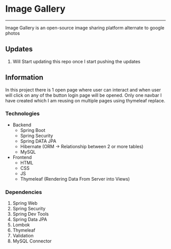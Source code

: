 # Image Gallery

---

Image Gallery is an open-source image sharing platform alternate to google photos

## Updates

1. Will Start updating this repo once I start pushing the updates

## Information

In this project there is 1 open page where user can interact and when user will click on any of the button login page will be opened.
Only one navbar I have created which I am reusing on multiple pages using thymeleaf replace.

### Technologies

- Backend
  - Spring Boot
  - Spring Security
  - Spring DATA JPA
  - Hibernate (ORM -> Relationship between 2 or more tables)
  - MySQL
- Frontend
  - HTML
  - CSS
  - JS
  - Thymeleaf (Rendering Data From Server into Views)

### Dependencies

1. Spring Web
2. Spring Security
3. Spring Dev Tools
4. Spring Data JPA
5. Lombok
6. Thymeleaf
7. Validation
8. MySQL Connector
